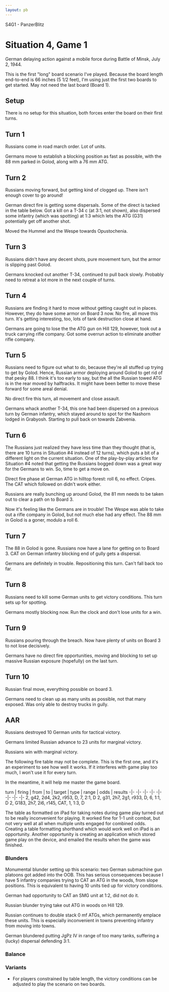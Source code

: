 ```yaml
---
layout: pb
---
```


S4G1 - PanzerBlitz

# Situation 4, Game 1

German delaying action against a mobile force during Battle of Minsk,
July 2, 1944.

This is the first "long" board scenario I've played. Because the board
length end-to-end is 66 inches (5 1/2 feet), I'm using just the first
two boards to get started. May not need the last board (Board 1).


## Setup

There is no setup for this situation, both forces enter the board on
their first turns.


## Turn 1

Russians come in road march order.  Lot of units.

Germans move to establish a blocking position as fast as possible, with
the 88 mm parked in Golod, along with a 76 mm ATG.

## Turn 2

Russians moving forward, but getting kind of clogged up. There isn't
enough cover to go around!

German direct fire is getting some dispersals. Some of the direct is
tacked in the table below. Got a kill on a T-34 c (at 3:1, not shown),
also dispersed some infantry (which was spotting) at 1:3 which lets the
ATG (G31) potentially get off another shot.

Moved the Hummel and the Wespe towards Opustochenia.


## Turn 3

Russians didn't have any decent shots, pure movement turn, but the armor
is slipping past Golod.

Germans knocked out another T-34, continued to pull back slowly.
Probably need to retreat a lot more in the next couple of turns.

## Turn 4

Russians are finding it hard to move without getting caught out in
places. However, they do have some armor on Board 3 now. No fire, all
move this turn. It's getting interesting, too, lots of tank destruction
close at hand.

Germans are going to lose the the ATG gun on Hill 129, however, took out
a truck carrying rifle company. Got some overrun action to eliminate
another rifle company.

## Turn 5

Russians need to figure out what to do, because they're all stuffed up
trying to get by Golod. Hence, Russian armor deploying around Golod to
get rid of that pesky 88. I think it's too early to say, but the all the
Russian towed ATG is in the rear moved by halftracks. It might have been
better to move these forward for some areal denial.

No direct fire this turn, all movement and close assault.

Germans whack another T-34, this one had been dispersed on a previous
turn by German infantry, which stayed around to spot for the Nashorn
lodged in Grabyosh. Starting to pull back on towards Zabvenia.

## Turn 6

The Russians just realized they have less time than they thought (that
is, there are 10 turns in Situation #4 instead of 12 turns), which puts
a bit of a different light on the current situation. One of the
play-by-play articles for Situation #4 noted that getting the Russians
bogged down was a great way for the Germans to win. So, time to get a
move on.

Direct fire phase at German ATG in hilltop forest: roll 6, no effect.
Cripes. The CAT which followed on didn't work either.

Russians are really bunching up around Golod, the 81 mm needs to be
taken out to clear a path on to Board 3.

Now it's feeling like the Germans are in trouble! The Wespe was able to
take out a rifle company in Golod, but not much else had any effect. The
88 mm in Golod is a goner, modulo a roll 6.

## Turn 7

The 88 in Golod is gone. Russians now have a lane for getting on to
Board 3. CAT on German infantry blocking end of gully gets a dispersal.

Germans are definitely in trouble. Repositioning this turn. Can't fall
back too far.


## Turn 8

Russians need to kill some German units to get victory conditions. This
turn sets up for spotting.

Germans mostly blocking now. Run the clock and don't lose units for a
win.


## Turn 9

Russians pouring through the breach. Now have plenty of units on Board 3
to not lose decisively.

Germans have no direct fire opportunities, moving and blocking to set up
massive Russian exposure (hopefully) on the last turn.



## Turn 10

Russian final move, everything possible on board 3.

Germans need to clean up as many units as possible, not that many
exposed. Was only able to destroy trucks in gully.


## AAR

Russians destroyed 10 German units for tactical victory.

Germans limited Russian advance to 23 units for marginal victory.

Russians win with marginal victory.


The following fire table may not be complete. This is the first one, and
it's an experiment to see how well it works. If it interferes with game
play too much, I won't use it for every turn.

In the meantime, it will help me master the game board.

turn | firing | from |     to    | target | type | range | odds |
results
        -|-        -|-        -|-           -|-          -|-       -|-
-|-          -|-
2,         g42,  2d4, 2k2,     r953,     D,       7,        2:1,       D
2,         g31,    2h7,     2g1,     r933,    D,       6,          1:1,
D
2,        G183, 2h7, 2i6, r145,            CAT,         1,       1:3,  D


The table as formatted on iPad for taking notes during game play turned
out to be really inconvenient for playing. It worked fine for 1-1 unit
combat, but not very well at all when multiple units engaged for
combined odds. Creating a table formatting shorthand which would work
well on iPad is an opportunity. Another opportunity is creating an
application which stored game play on the device, and emailed the
results when the game was finished.


### Blunders

Monumental blunder setting up this scenario: two German submachine gun
platoons got added into the OOB. This has serious consequences because I
have 5 infantry companies trying to CAT an ATG in the woods, from slope
positions. This is equivalent to having 10 units tied up for victory
conditions.

German had opportunity to CAT an SMG unit at 1:2, did not do it.

Russian blunder trying take out ATG in woods on Hill 129.

Russian continues to double stack 0 mf ATGs, which permanently emplace
these units. This is especially inconvenient in towns preventing
infantry from moving into towns.

German blundered putting JgPz IV in range of too many tanks, suffering a
(lucky) dispersal defending 3:1.

### Balance

### Variants

* For players constrained by table length, the victory conditions can be
  adjusted to play the scenario on two boards.

